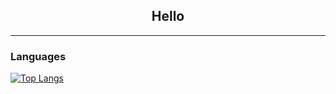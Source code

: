 
<!--
**graham-livingston/graham-livingston** is a ✨ _special_ ✨ repository because its `README.md` (this file) appears on your GitHub profile.
testing
Here are some ideas to get you started:

- 🔭 I’m currently working on ...
- 🌱 I’m currently learning ...
- 👯 I’m looking to collaborate on ...
- 🤔 I’m looking for help with ...
- 💬 Ask me about ...
- 📫 How to reach me: ...
- 😄 Pronouns: ...
- ⚡ Fun fact: ...
-->

<div id="header" align="center">
  <h2>Hello</h2>
</div>
<div id="badges">
  <p href="www.linkedin.com>linkedin</p>
  <p href="www.grahamlivingston.com"></p>
</div>

---

<!-- ### Stats
[![GitHub Streak](http://github-readme-streak-stats.herokuapp.com?user=graham-livingston&theme=dark&background=000000)](https://git.io/streak-stats)

---
-->

### Languages
[![Top Langs](https://github-readme-stats.vercel.app/api/top-langs/?username=graham-livingston)](https://github.com/anuraghazra/github-readme-stats)
<!-- https://github.com/jbrouwer5/Blockchain-Project -->

